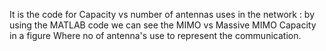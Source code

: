 It is the code for Capacity vs number of antennas uses in the network : 
by using the MATLAB code we can see the MIMO vs Massive MIMO Capacity in a figure Where no of antenna's use to represent the communication.

